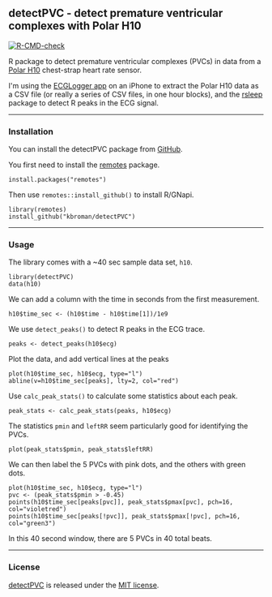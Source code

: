 ## detectPVC - detect premature ventricular complexes with Polar H10

[![R-CMD-check](https://github.com/kbroman/detectPVC/actions/workflows/R-CMD-check.yaml/badge.svg)](https://github.com/kbroman/detectPVC/actions/workflows/R-CMD-check.yaml)

R package to detect premature ventricular complexes (PVCs) in data from a [Polar
H10](https://www.polar.com/us-en/sensors/h10-heart-rate-sensor) chest-strap heart rate sensor.

I'm using the [ECGLogger app](https://www.ecglogger.com/) on an iPhone
to extract the Polar H10 data as a CSV file (or really a series of CSV
files, in one hour blocks), and the [rsleep](https://rsleep.org/)
package to detect R peaks in the ECG signal.


---

### Installation

You can install the detectPVC package from
[GitHub](https://github.com/kbroman/detectPVC).

You first need to install the
[remotes](https://remotes.r-lib.org) package.

    install.packages("remotes")

Then use `remotes::install_github()` to install R/GNapi.

    library(remotes)
    install_github("kbroman/detectPVC")

---

### Usage

The library comes with a ~40 sec sample data set, `h10`.

    library(detectPVC)
    data(h10)

We can add a column with the time in seconds from the first
measurement.

    h10$time_sec <- (h10$time - h10$time[1])/1e9

We use `detect_peaks()` to detect R peaks in the ECG trace.

    peaks <- detect_peaks(h10$ecg)

Plot the data, and add vertical lines at the peaks

    plot(h10$time_sec, h10$ecg, type="l")
    abline(v=h10$time_sec[peaks], lty=2, col="red")

Use `calc_peak_stats()` to calculate some statistics about each peak.

    peak_stats <- calc_peak_stats(peaks, h10$ecg)

The statistics `pmin` and `leftRR` seem particularly good for
identifying the PVCs.

    plot(peak_stats$pmin, peak_stats$leftRR)

We can then label the 5 PVCs with pink dots, and the others with green
dots.

    plot(h10$time_sec, h10$ecg, type="l")
    pvc <- (peak_stats$pmin > -0.45)
    points(h10$time_sec[peaks[pvc]], peak_stats$pmax[pvc], pch=16, col="violetred")
    points(h10$time_sec[peaks[!pvc]], peak_stats$pmax[!pvc], pch=16, col="green3")

In this 40 second window, there are 5 PVCs in 40 total beats.

---

### License

[detectPVC](https://github.com/kbroman/detectPVC) is released under the
[MIT license](LICENSE.md).
